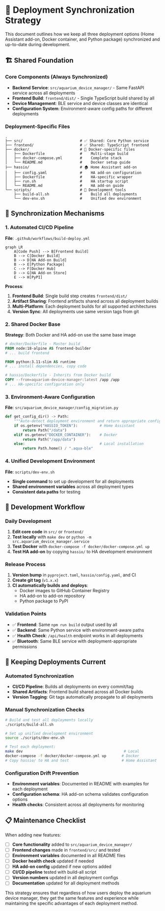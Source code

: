 # 🔄 Deployment Synchronization Strategy

This document outlines how we keep all three deployment options (Home Assistant add-on, Docker container, and Python package) synchronized and up-to-date during development.

## 🏗️ Shared Foundation

### Core Components (Always Synchronized)
- **Backend Service**: `src/aquarium_device_manager/` - Same FastAPI service across all deployments
- **Frontend Build**: `frontend/dist/` - Single TypeScript build shared by all
- **Device Management**: BLE service and device classes are identical
- **Configuration System**: Environment-aware config paths for different deployments

### Deployment-Specific Files
```
.
├── src/                          # ✅ Shared: Core Python service
├── frontend/                     # ✅ Shared: TypeScript frontend
├── docker/                       # 🐳 Docker-specific files
│   ├── Dockerfile                #    Multi-stage build
│   ├── docker-compose.yml        #    Complete stack
│   └── README.md                 #    Docker setup guide
├── hassio/                       # 🏠 Home Assistant add-on
│   ├── config.yaml               #    HA add-on configuration
│   ├── Dockerfile                #    HA-specific wrapper
│   ├── run.sh                    #    HA startup script
│   └── README.md                 #    HA add-on guide
└── scripts/                      # 🔧 Development tools
    ├── build-all.sh              #    Build all deployments
    └── dev-env.sh                #    Unified dev environment
```

## 🔄 Synchronization Mechanisms

### 1. Automated CI/CD Pipeline
**File**: `.github/workflows/build-deploy.yml`

```mermaid
graph LR
    A[Code Push] --> B[Frontend Build]
    B --> C[Docker Build]
    B --> D[HA Add-on Build]
    B --> E[Python Package]
    C --> F[Docker Hub]
    D --> G[HA Add-on Store]
    E --> H[PyPI]
```

**Process**:
1. **Frontend Build**: Single build step creates `frontend/dist/`
2. **Artifact Sharing**: Frontend artifacts shared across all deployment builds
3. **Multi-Platform**: Each deployment builds for all supported architectures
4. **Version Sync**: All deployments use same version tags from git

### 2. Shared Docker Base
**Strategy**: Both Docker and HA add-on use the same base image

```dockerfile
# docker/Dockerfile - Master build
FROM node:18-alpine AS frontend-builder
# ... build frontend

FROM python:3.11-slim AS runtime
# ... install dependencies, copy code
```

```dockerfile
# hassio/Dockerfile - Inherits from Docker build
COPY --from=aquarium-device-manager:latest /app /app
# ... HA-specific configuration only
```

### 3. Environment-Aware Configuration
**File**: `src/aquarium_device_manager/config_migration.py`

```python
def get_config_dir() -> Path:
    """Auto-detect deployment environment and return appropriate config path."""
    if os.getenv("HASSIO_TOKEN"):          # Home Assistant
        return Path("/data")
    elif os.getenv("DOCKER_CONTAINER"):    # Docker
        return Path("/app/data")
    else:                                  # Local installation
        return Path.home() / ".aqua-ble"
```

### 4. Unified Development Environment
**File**: `scripts/dev-env.sh`

- **Single command** to set up development for all deployments
- **Shared environment variables** across all deployment types
- **Consistent data paths** for testing

## 🧪 Development Workflow

### Daily Development
1. **Edit core code** in `src/` or `frontend/`
2. **Test locally** with `make dev` or `python -m src.aquarium_device_manager.service`
3. **Test Docker** with `docker-compose -f docker/docker-compose.yml up`
4. **Test HA add-on** by copying `hassio/` to HA development environment

### Release Process
1. **Version bump** in `pyproject.toml`, `hassio/config.yaml`, and CI
2. **Create git tag** (`v1.x.x`)
3. **CI automatically builds and deploys**:
   - Docker images to GitHub Container Registry
   - HA add-on to add-on repository
   - Python package to PyPI

### Validation Points
- ✅ **Frontend**: Same `npm run build` output used by all
- ✅ **Backend**: Same Python service with environment-aware paths
- ✅ **Health Check**: `/api/health` endpoint works in all deployments
- ✅ **Bluetooth**: Same BLE service with deployment-appropriate permissions

## 🔧 Keeping Deployments Current

### Automated Synchronization
- **CI/CD Pipeline**: Builds all deployments on every commit/tag
- **Shared Artifacts**: Frontend build shared across all Docker builds
- **Version Tagging**: Git tags automatically propagate to all deployments

### Manual Synchronization Checks
```bash
# Build and test all deployments locally
./scripts/build-all.sh

# Set up unified development environment
source ./scripts/dev-env.sh

# Test each deployment:
make dev                                              # Local
docker-compose -f docker/docker-compose.yml up       # Docker
# Copy hassio/ to HA and test                        # Home Assistant
```

### Configuration Drift Prevention
- **Environment variables**: Documented in README with examples for each deployment
- **Configuration schema**: HA add-on schema validates configuration options
- **Health checks**: Consistent across all deployments for monitoring

## 📋 Maintenance Checklist

When adding new features:

- [ ] **Core functionality** added to `src/aquarium_device_manager/`
- [ ] **Frontend changes** made in `frontend/src/` and tested
- [ ] **Environment variables** documented in all README files
- [ ] **Docker health check** updated if needed
- [ ] **HA add-on config** updated if new options added
- [ ] **CI/CD pipeline** tested with build-all script
- [ ] **Version numbers** updated in all deployment configs
- [ ] **Documentation** updated for all deployment methods

This strategy ensures that regardless of how users deploy the aquarium device manager, they get the same features and experience while maintaining the specific advantages of each deployment method.
